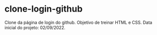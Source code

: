 # clone-login-github
Clone da página de login do github. Objetivo de treinar HTML e CSS.
Data inicial do projeto: 02/09/2022.
